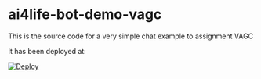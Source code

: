 # ai4life-bot-demo-vagc

This is the source code for a very simple chat example to assignment VAGC

It has been deployed at:

[![Deploy](https://www.herokucdn.com/deploy/button.png)](https://ai4life.herokuapp.com/)
